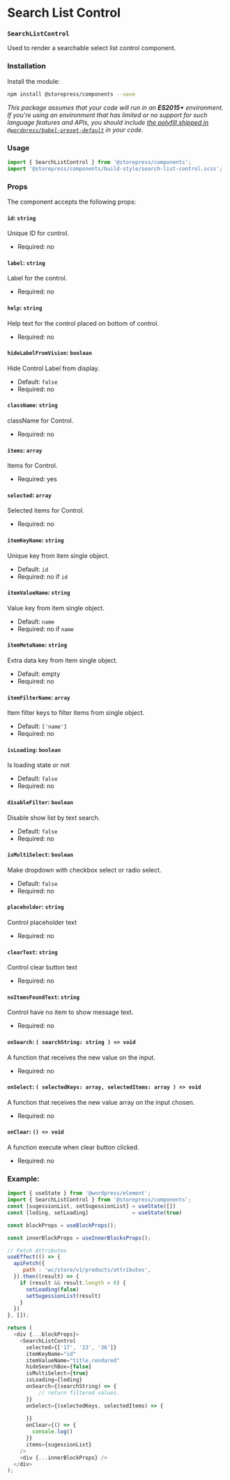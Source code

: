 # Search List Control

### `SearchListControl`

Used to render a searchable select list control component.

### Installation

Install the module:

```bash
npm install @storepress/components --save
```

_This package assumes that your code will run in an **ES2015+** environment. If you're using an environment that has limited or no support for such language features and APIs, you should include [the polyfill shipped in `@wordpress/babel-preset-default`](https://github.com/WordPress/gutenberg/tree/HEAD/packages/babel-preset-default#polyfill) in your code._

### Usage

```jsx
import { SearchListControl } from '@storepress/components';
import '@storepress/components/build-style/search-list-control.scss';
```

### Props

The component accepts the following props:


#### `id`: `string`

Unique ID for control.

-   Required: no

#### `label`: `string`

Label for the control.

-   Required: no

#### `help`: `string`

Help text for the control placed on bottom of control.

-   Required: no

#### `hideLabelFromVision`: `boolean`

Hide Control Label from display.

-   Default: `false`
-   Required: no

#### `className`: `string`

className for Control.

-   Required: no

#### `items`: `array`

Items for Control.

-   Required: yes

#### `selected`: `array`

Selected items for Control.

-   Required: no

#### `itemKeyName`: `string`

Unique key from item single object.

-   Default: `id`
-   Required: no if `id`

#### `itemValueName`: `string`

Value key from item single object.

-   Default: `name`
-   Required: no if `name`

#### `itemMetaName`: `string`

Extra data key from item single object.

-   Default: empty
-   Required: no 

#### `itemFilterName`: `array`

Item filter keys to filter items from single object.

-   Default: `['name']`
-   Required: no 

#### `isLoading`: `boolean`

Is loading state or not

-   Default: `false`
-   Required: no 

#### `disableFilter`: `boolean`

Disable show list by text search.

-   Default: `false`
-   Required: no 

#### `isMultiSelect`: `boolean`

Make dropdown with checkbox select or radio select.

-   Default: `false`
-   Required: no 

#### `placeholder`: `string`

Control placeholder text

-   Required: no 

#### `clearText`: `string`

Control clear button text

-   Required: no

#### `noItemsFoundText`: `string`

Control have no item to show message text.

-   Required: no

#### `onSearch`: `( searchString: string ) => void`

A function that receives the new value on the input.

-   Required: no

#### `onSelect`: `( selectedKeys: array, selectedItems: array ) => void`

A function that receives the new value array on the input chosen.

-   Required: no

#### `onClear`: `() => void`

A function execute when clear button clicked.

-   Required: no


### Example:

```js
import { useState } from '@wordpress/element';
import { SearchListControl } from '@storepress/components';
const [sugessionList, setSugessionList] = useState([])
const [loding, setLoading]              = useState(true)

const blockProps = useBlockProps();

const innerBlockProps = useInnerBlocksProps();

// Fetch Attributes
useEffect(() => {
  apiFetch({
     path : 'wc/store/v1/products/attributes',
  }).then((result) => {
    if (result && result.length > 0) {
      setLoading(false)
      setSugessionList(result)
    }
  })
}, []);

return (
  <div {...blockProps}>
    <SearchListControl
      selected={['17', '23', '36']}
      itemKeyName="id"
      itemValueName="title.rendared"
      hideSearchBox={false}
      isMultiSelect={true}
      isLoading={loding}
      onSearch={(searchString) => {
          // return filtered values.
      }}
      onSelect={(selectedKeys, selectedItems) => {
          
      }}
      onClear={() => {
        console.log()
      }}
      items={sugessionList}
    />
    <div {...innerBlockProps} />
  </div>
);
```
